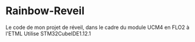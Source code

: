 # Rainbow-Reveil
Le code de mon projet de réveil, dans le cadre du module UCM4 en FLO2 à l'ETML
Utilise STM32CubeIDE1.12.1
